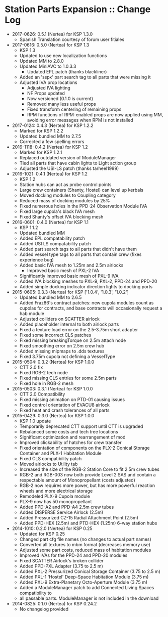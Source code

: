 # Station Parts Expansion :: Change Log

* 2017-0626: 0.5.1 (Nertea) for KSP 1.3.0
	+ Spanish Translation courtesy of forum user fitiales
* 2017-0616: 0.5.0 (Nertea) for KSP 1.3
	+ KSP 1.3
	+ Updated to use new localization functions
	+ Updated MM to 2.8.0
	+ Updated MiniAVC to 1.0.3.3
		- Updated EPL patch (thanks blackliner)
	+ Added an 'sspx' part search tag to all parts that were missing it
	+ Adjusted IVA prop locations
		- Adjusted IVA lighting
		- NF Props updated
		- Now versioned (0.1.0 is current)
		- Removed many less useful props
		- Fixed transform centering of remaining props
		- RPM functions of RPM-enabled props are now applied using MM, avoiding error messages when RPM is not installed
* 2017-0124: 0.4.3 (Nertea) for KSP 1.2.2
	+ Marked for KSP 1.2.2
	+ Updated bundled MM to 2.7.5
	+ Corrected a few spelling errors
* 2016-1118: 0.4.2 (Nertea) for KSP 1.2
	+ Marked for KSP 1.2.1
	+ Replaced outdated version of ModuleManager
	+ Tied all parts that have cabin lights to Light action group
	+ Adjusted the USI-LS patch (thanks tarheel1999)
* 2016-1021: 0.4.1 (Nertea) for KSP 1.2
	+ KSP 1.2
	+ Station hubs can act as probe control points
	+ Large crew containers (Shanty, Hostel) can level up kerbals
	+ Moved docking modules to Coupling category
	+ Reduced mass of docking modules by 25%
	+ Fixed numerous holes in the PPD-24 Observation Module IVA
	+ Fixed large cupola's black IVA mesh
	+ Fixed Shanty's offset IVA blocking mesh
* 2016-0601: 0.4.0 (Nertea) for KSP 1.1
	+ KSP 1.1.2
	+ Updated bundled MM
	+ Added EPL compatability patch
	+ Added USI LS compatability patch
	+ Added part search tags to all parts that didn't have them
	+ Added vessel type tags to all parts that contain crew (fixes experience bug)
	+ Added basic IVA mesh to 1.25m and 2.5m airlocks
		- Improved basic mesh of PXL-2 IVA
	+ Significantly improved basic mesh of PXL-9 IVA
	+ Added IVA blocking meshes to PXL-9, PXL-2, PPD-24 and PPD-20
	+ Added simple docking indicator direction lights to docking ports
* 2015-0605: 0.3.3 (Nertea) for KSP ['1.0.4', '1.0.3', '1.0.2']
	+ Updated bundled MM to 2.6.5
	+ Added Fraz86's contract patches: new cupola modules count as cupolas for contracts, and base contracts will occasionally request a hab module
	+ Adjusted colliders on SCATTER airlock
	+ Added placeholder internal to both airlock parts
	+ Fixed a texture load error on the 2.5-3.75m short adapter
	+ Fixed some incorrect CLS patches
	+ Fixed missing breakingTorque on 2.5m attach node
	+ Fixed smoothing error on 2.5m crew hub
	+ Added missing mipmaps to .dds textures
	+ Fixed 3.75m cupola not defining a VesselType
* 2015-0504: 0.3.2 (Nertea) for KSP 1.0.0
	+ CTT 2.0 fix
	+ Fixed RGB-2 tech node
	+ Fixed missing CLS entries for some 2.5m parts
	+ Fixed hole in RGB-2 mesh
* 2015-0503: 0.3.1 (Nertea) for KSP 1.0.0
	+ CTT 2.0 Compatibility
	+ Fixed missing animation on PTD-01 causing issues
	+ Fixed control orientation of EVACU8 airlock
	+ Fixed heat and crash tolerances of all parts
* 2015-0429: 0.3.0 (Nertea) for KSP 1.0.0
	+ KSP 1.0 update
	+ Temporarily deprecated CTT support until CTT is upgraded
	+ Rebalanced some costs and tech tree locations
	+ Significant optimization and rearrangement of mod
	+ Improved clickability of hatches for crew transfer
	+ Fixed orientation of components on the PLX-2 Conical Storage Container and PLX-1 Habitation Module
	+ Fixed CLS compatibility patch
	+ Moved airlocks to Utility tab
	+ Increased the size of the RGB-2 Station Core to fit 2.5m crew tubes
	+ RGB-2 and RGB-003 now both provide Level 2 SAS and contain a respectable amount of Monopropellant (costs adjusted)
	+ RGB-2 now requires more power, but has more powerful reaction wheels and more electrical storage
	+ Remodeled PLX-9 Cupola module
	+ PLX-9 now has 50 monopropellant
	+ Added PPD-A2 and PPD-A4 2.5m crew tubes
	+ Added DISPERSE Service Airlock (2.5m)
	+ Added Pressurized CZ-15 Radial Attachment Point (2.5m)
	+ Added PPD-HEX (2.5m) and PTD-HEX (1.25m) 6-way station hubs
* 2014-1010: 0.2.0 (Nertea) for KSP 0.25
	+ Updated for KSP 0.25
	+ Changed part cfg file names (no changes to actual part names)
	+ Converted all textures to mbm format (decreases memory use)
	+ Adjusted some part costs, reduced mass of habitation modules
	+ Improved IVAs for the PPD-24 and PPD-20 modules
	+ Fixed SCATTER Airlock's broken collider
	+ Added PPD-PXL Adapter (3.75 to 2.5 m)
	+ Added PXL-2 Pressurized Conical Storage Container (3.75 to 2.5 m)
	+ Added PXL-1 'Hostel' Deep-Space Habitation Module (3.75 m)
	+ Added PXL-9 Extra-Planetary Octo-Aperture Module (3.75 m)
	+ Added a ModuleManager patch to add Connected Living Spaces compatibility to
	+ all passable parts. ModuleManager is not included in the download
* 2014-0825: 0.1.0 (Nertea) for KSP 0.24.2
	+ No changelog provided
